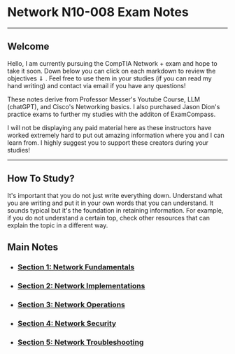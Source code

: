 # Network N10-008 Exam Notes
<hr>

## Welcome
<p> Hello, I am currently pursuing the CompTIA Network + exam and hope to take it soon. Down below you can click on each markdown to review the objectives ⇓ . Feel free to use them in your studies (if you can read my hand writing) and contact via email if you have any questions! 
</p>

<p> These notes derive from Professor Messer's Youtube Course, LLM (chatGPT), and Cisco's Networking basics. I also purchased Jason Dion's practice exams to further my studies with the additon of ExamCompass. 
</p>
  
<p> I will not be displaying any paid material here as these instructors have worked extremely hard to put out amazing information where you and I can learn from. I highly suggest you to support these creators during your studies! 
</p>
<hr> 

## How To Study? 
<p> It's important that you do not just write everything down. Understand what you are writing and put it in your own words that you can understand. It sounds typical but it's the foundation in retaining information. For example, if you do not understand a certain top, check other resources that can explain the topic in a different way. 
</p>

## Main Notes 
- <h3> <a href="MarkdownV3/Section1.md"> Section 1: Network Fundamentals </a> </h3>
- <h3> <a href="MarkdownV3/Section2.md"> Section 2: Network  Implementations </a> </h3>
- <h3> <a href="MarkdownV3/Section3.md"> Section 3: Network Operations </a> </h3>
- <h3> <a href="MarkdownV3/Section4.md"> Section 4: Network Security </a> </h3>
- <h3> <a href="MarkdownV3/Section5.md"> Section 5: Network Troubleshooting </a> </h3>

